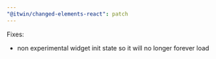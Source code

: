 ```yaml
---
"@itwin/changed-elements-react": patch
---
```


Fixes:

- non experimental widget init state so it will no longer forever load
